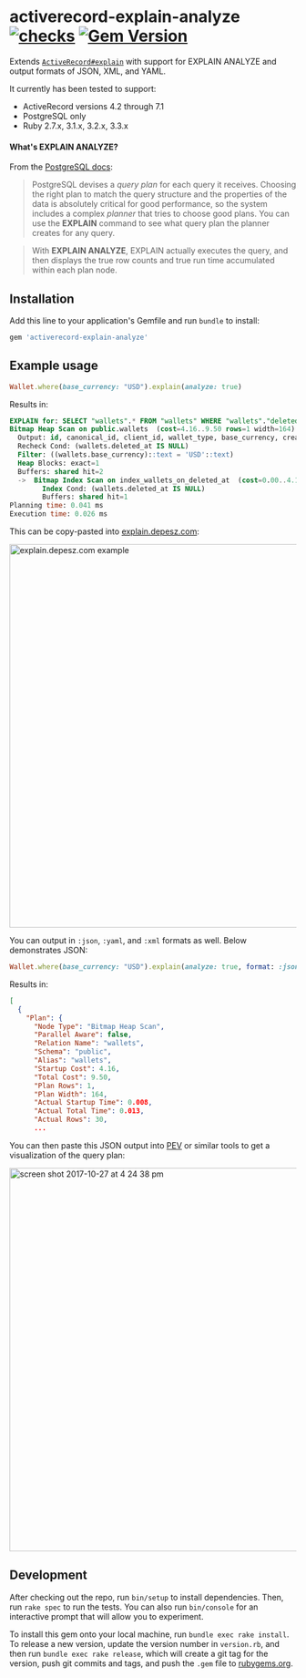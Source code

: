 # activerecord-explain-analyze [![checks](https://github.com/6/activerecord-explain-analyze/actions/workflows/checks.yml/badge.svg?branch=main)](https://github.com/6/activerecord-explain-analyze/actions/workflows/checks.yml) [![Gem Version](https://badge.fury.io/rb/activerecord-explain-analyze.svg)](https://rubygems.org/gems/activerecord-explain-analyze)

Extends [`ActiveRecord#explain`](http://guides.rubyonrails.org/active_record_querying.html#running-explain) with support for EXPLAIN ANALYZE and output formats of JSON, XML, and YAML.

It currently has been tested to support:

- ActiveRecord versions 4.2 through 7.1
- PostgreSQL only
- Ruby 2.7.x, 3.1.x, 3.2.x, 3.3.x

#### What's EXPLAIN ANALYZE?

From the [PostgreSQL docs](https://www.postgresql.org/docs/9.6/static/using-explain.html):

> PostgreSQL devises a _query plan_ for each query it receives. Choosing the right plan to match the query structure and the properties of the data is absolutely critical for good performance, so the system includes a complex _planner_ that tries to choose good plans. You can use the **EXPLAIN** command to see what query plan the planner creates for any query.

> With **EXPLAIN ANALYZE**, EXPLAIN actually executes the query, and then displays the true row counts and true run time accumulated within each plan node.

## Installation

Add this line to your application's Gemfile and run `bundle` to install:

```ruby
gem 'activerecord-explain-analyze'
```

## Example usage

```ruby
Wallet.where(base_currency: "USD").explain(analyze: true)
```
Results in:

```sql
EXPLAIN for: SELECT "wallets".* FROM "wallets" WHERE "wallets"."deleted_at" IS NULL AND "wallets"."base_currency" = $1
Bitmap Heap Scan on public.wallets  (cost=4.16..9.50 rows=1 width=164) (actual time=0.008..0.012 rows=30 loops=1)
  Output: id, canonical_id, client_id, wallet_type, base_currency, created_at, updated_at, deleted_at
  Recheck Cond: (wallets.deleted_at IS NULL)
  Filter: ((wallets.base_currency)::text = 'USD'::text)
  Heap Blocks: exact=1
  Buffers: shared hit=2
  ->  Bitmap Index Scan on index_wallets_on_deleted_at  (cost=0.00..4.16 rows=2 width=0) (actual time=0.003..0.003 rows=32 loops=1)
        Index Cond: (wallets.deleted_at IS NULL)
        Buffers: shared hit=1
Planning time: 0.041 ms
Execution time: 0.026 ms
```

This can be copy-pasted into [explain.depesz.com](https://explain.depesz.com/):

<img width="673" alt="explain.depesz.com example" src="https://user-images.githubusercontent.com/509837/36261515-7d350db0-125c-11e8-9c4b-618feb016971.png">

You can output in `:json`, `:yaml`, and `:xml` formats as well. Below demonstrates JSON:

```ruby
Wallet.where(base_currency: "USD").explain(analyze: true, format: :json)
```

Results in:

```json
[
  {
    "Plan": {
      "Node Type": "Bitmap Heap Scan",
      "Parallel Aware": false,
      "Relation Name": "wallets",
      "Schema": "public",
      "Alias": "wallets",
      "Startup Cost": 4.16,
      "Total Cost": 9.50,
      "Plan Rows": 1,
      "Plan Width": 164,
      "Actual Startup Time": 0.008,
      "Actual Total Time": 0.013,
      "Actual Rows": 30,
      ...
```

You can then paste this JSON output into [PEV](http://tatiyants.com/pev/) or similar tools to get a visualization of the query plan:

<img width="673" alt="screen shot 2017-10-27 at 4 24 38 pm" src="https://user-images.githubusercontent.com/158675/32123765-6b4938ae-bb33-11e7-80b6-7d9ceac013e2.png">


## Development

After checking out the repo, run `bin/setup` to install dependencies. Then, run `rake spec` to run the tests. You can also run `bin/console` for an interactive prompt that will allow you to experiment.

To install this gem onto your local machine, run `bundle exec rake install`. To release a new version, update the version number in `version.rb`, and then run `bundle exec rake release`, which will create a git tag for the version, push git commits and tags, and push the `.gem` file to [rubygems.org](https://rubygems.org).
